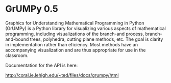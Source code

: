 GrUMPy 0.5
==========

Graphics for Understanding Mathematical Programming in Python (GrUMPy) is a
Python library for visualizing various aspects of mathematical programming,
including visualizations of the branch-and process, branch-and-bound trees,
polyhedra, cutting plane methods, etc. The goal is clarity in implementation
rather than eficiency. Most methods have an accompanying visualization and are
thus appropriate for use in the classroom.

Documentation for the API is here:

http://coral.ie.lehigh.edu/~ted/files/docs/grumpy/html